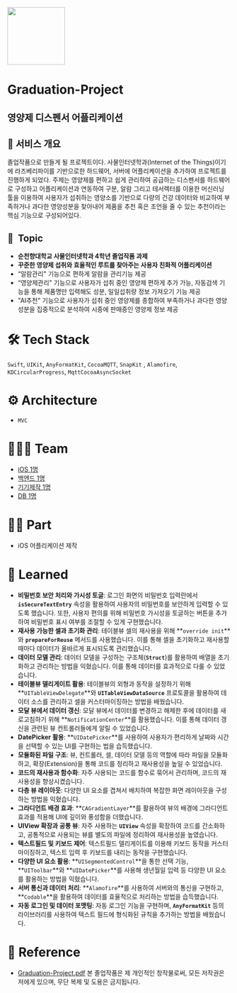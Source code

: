 <p align = "left"><img src="https://github.com/grgnjhyxxk/Graduation-Project/assets/129068544/f07c9413-5e77-4133-9c69-b401b30fa0b7.jpg"  width="130" height="130"/>

# Graduation-Project 

## 영양제 디스펜서 어플리케이션

## 📄 서비스 개요

졸업작품으로 만들게 될 프로젝트이다. 사물인터넷학과(Internet of the Things)이기에 라즈베리파이를 기반으로한 하드웨어, 서버에 어플리케이션을 추가하여 프로젝트를 진행하게 되었다. 주제는 영양제를 편하고 쉽게 관리하여 공급하는 디스펜서를 하드웨어로 구성하고 어플리케이션과 연동하여 구분, 알람 그리고 테서렉터를 이용한 머신러닝 툴을 이용하여 사용자가 섭취하는 영양소를 기반으로 다량의 건강 데이터와 비교하여 부족하거나 과다한 영양성분을 찾아내어 제품을 추천 혹은 조언을 줄 수 있는 추천이라는 핵심 기능으로 구성되어있다.

## 📌  Topic

- **순천향대학교 사물인터넷학과 4학년 졸업작품 과제**
- **꾸준한 영양제 섭취와 효율적인 루트를 찾아주는 사용자 친화적 어플리케이션**
- “알람관리" 기능으로 편하게 알람을 관리기능 제공
- “영양제관리" 기능으로 사용자가 섭취 중인 영양제 편하게 추가 가능, 자동검색 기능을 통해 제품명만 입력해도 성분, 일일섭취량 정보 가져오기 기능 제공
- "AI추천" 기능으로 사용자가 섭취 중인 영양제를 종합하여 부족하거나 과다한 영양성분을 집중적으로 분석하여 시중에 판매중인 영양제 정보 제공

# 🛠 Tech Stack

`Swift`, `UIKit`, `AnyFormatKit`, `CocoaMQTT`, `SnapKit` , `Alamofire`, `KDCircularProgress`, `MqttCocoaAsyncSocket`

# ⚙️ Architecture

- `MVC`

# 🧑🏻‍💻 Team

- [iOS 1명](https://github.com/grgnjhyxxk)
- [백엔드 1명](https://github.com/nzkim1234)
- [기기제작 1명](https://github.com/yc424k)
- [DB 1명](https://github.com/hyeonggeun0209)

# ✋🏻 Part

- iOS 어플리케이션 제작

# 📝 Learned

- **비밀번호 보안 처리와 가시성 토글**: 로그인 화면의 비밀번호 입력란에서 **`isSecureTextEntry`** 속성을 활용하여 사용자의 비밀번호를 보안하게 입력할 수 있도록 했습니다. 또한, 사용자 편의를 위해 비밀번호 가시성을 토글하는 버튼을 추가하여 비밀번호 표시 여부를 조절할 수 있게 구현했습니다.
- **재사용 가능한 셀과 초기화 관리**: 테이블뷰 셀의 재사용을 위해 **`override init`**와 **`prepareForReuse`** 메서드를 사용했습니다. 이를 통해 셀을 초기화하고 재사용할 때마다 데이터가 올바르게 표시되도록 관리했습니다.
- **데이터 모델 관리**: 데이터 모델을 구성하는 구조체(**`Struct`**)를 활용하여 배열을 초기화하고 관리하는 방법을 익혔습니다. 이를 통해 데이터를 효과적으로 다룰 수 있었습니다.
- **테이블뷰 델리게이트 활용**: 테이블뷰의 외형과 동작을 설정하기 위해 **`UITableViewDelegate`**와 **`UITableViewDataSource`** 프로토콜을 활용하여 데이터 소스를 관리하고 셀을 커스터마이징하는 방법을 배웠습니다.
- **모달 뷰에서 데이터 갱신**: 모달 뷰에서 데이터를 변경하고 해제한 후에 데이터를 새로고침하기 위해 **`NotificationCenter`**를 활용했습니다. 이를 통해 데이터 갱신을 관련된 뷰 컨트롤러들에게 알릴 수 있었습니다.
- **DatePicker 활용**: **`UIDatePicker`**를 사용하여 사용자가 편리하게 날짜와 시간을 선택할 수 있는 UI를 구현하는 법을 습득했습니다.
- **모듈화된 파일 구조**: 뷰, 컨트롤러, 셀, 데이터 모델 등의 역할에 따라 파일을 모듈화하고, 확장(Extension)을 통해 코드를 정리하고 재사용성을 높일 수 있었습니다.
- **코드의 재사용과 함수화**: 자주 사용되는 코드를 함수로 묶어서 관리하며, 코드의 재사용성을 향상시켰습니다.
- **다층 뷰 레이아웃**: 다양한 UI 요소를 겹쳐서 배치하여 복잡한 화면 레이아웃을 구성하는 방법을 익혔습니다.
- **그라디언트 배경 효과**: **`CAGradientLayer`**를 활용하여 뷰의 배경에 그라디언트 효과를 적용해 UI에 깊이와 풍성함을 더했습니다.
- **UIView 확장과 공통 뷰**: 자주 사용하는 **`UIView`** 속성을 확장하여 코드를 간소화하고, 공통적으로 사용되는 뷰를 별도의 파일에 정리하여 재사용성을 높였습니다.
- **텍스트필드 및 키보드 제어**: 텍스트필드 델리게이트를 이용해 키보드 동작을 커스터마이징하고, 텍스트 입력 후 키보드를 내리는 동작을 구현했습니다.
- **다양한 UI 요소 활용**: **`UISegmentedControl`**을 통한 선택 기능, **`UIToolbar`**와 **`UIDatePicker`**를 사용해 생년월일 입력 등 다양한 UI 요소를 활용하는 방법을 익혔습니다.
- **서버 통신과 데이터 처리**: **`Alamofire`**를 사용하여 서버와의 통신을 구현하고, **`Codable`**을 활용하여 데이터를 효율적으로 처리하는 방법을 습득했습니다.
- **자동 로그인 및 데이터 포맷팅**: 자동 로그인 기능을 구현하며, **`AnyFormatKit`** 등의 라이브러리를 사용하여 텍스트 필드에 형식화된 규칙을 추가하는 방법을 배웠습니다.

# 🧾 Reference

- [Graduation-Project.pdf](https://github.com/grgnjhyxxk/Graduation-Project/files/12000643/Graduation-Project.pdf)
본 졸업작품은 제 개인적인 창작물로써, 모든 저작권은 저에게 있으며, 무단 복제 및 도용은 금지됩니다.
